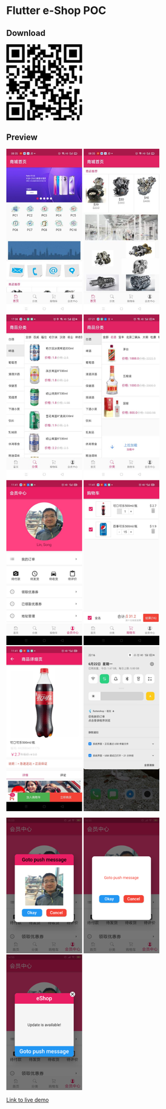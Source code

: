 # Flutter e-Shop POC

## Download
<p float="left";>
	<img src="https://raw.githubusercontent.com/songlin81/flutter_shop/master/images/generate.gif" alt="Img 9" width="200"/>
</p>

## Preview

<p float="left";>
	<img src="https://github.com/songlin81/flutter_shop/blob/master/lib/memo/1.jpg" alt="Img 1" width="200"/>
	<img src="https://github.com/songlin81/flutter_shop/blob/master/lib/memo/2.jpg" alt="Img 2" width="200"/>
	<img src="https://github.com/songlin81/flutter_shop/blob/master/lib/memo/3.jpg" alt="Img 3" width="200"/>
	<img src="https://github.com/songlin81/flutter_shop/blob/master/lib/memo/4.jpg" alt="Img 4" width="200"/>
	<img src="https://github.com/songlin81/flutter_shop/blob/master/lib/memo/5.jpg" alt="Img 5" width="200"/>
	<img src="https://github.com/songlin81/flutter_shop/blob/master/lib/memo/6.jpg" alt="Img 6" width="200"/>
	<img src="https://github.com/songlin81/flutter_shop/blob/master/lib/memo/7.jpg" alt="Img 7" width="200"/>
	<img src="https://github.com/songlin81/flutter_shop/blob/master/lib/memo/8.jpg" alt="Img 8" width="200"/>
</p>
<p float="left";>
	<img src="https://github.com/songlin81/flutter_shop/blob/master/lib/memo/9.jpg" alt="Img 9" width="200"/>
	<img src="https://github.com/songlin81/flutter_shop/blob/master/lib/memo/10.jpg" alt="Img 10" width="200"/>
	<img src="https://github.com/songlin81/flutter_shop/blob/master/lib/memo/11.jpg" alt="Img 11" width="200"/>
</p>

[Link to live demo](slides.gif)